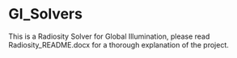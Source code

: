 # GI_Solvers
This is a Radiosity Solver for Global Illumination, please read Radiosity_README.docx for a thorough explanation of the project.
